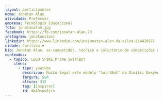 ```yaml
---
layout: participantes
nome: Jonatan Alan
atividade: Professor
empresa: Tecnologia Educacional
foto: jonatanalan.jpg
facebook: https://fb.com/jonatan.alan.73
instagram: jonatanalan1
linkedin: https://www.linkedin.com/in/jonatan-alan-da-silva-21442897/
cidade: Curitiba ❤️
bio: Jonatan Alan, ex-competidor, técnico e voluntário de competições de robótica. Operador nacional da FIRST LEGO League Explore e Discover pela Tecnologia Educacional. Co-founder Discovery Talents Education. Apaixonado por robótica, LEGO, tecnologia e educação. Engenheiro mecanico pela Universidade Federal do Paraná. Pesquisador em desenvolvimento de metodologia avaliativa de educação tecnológica.
conteudos:
  - topico: LEGO SPIKE Prime SwirlBot
    itens: 
      - tipo: youtube
        descricao: Muito legal este modelo "SwirlBot" do Dimitri Dekyvere.
        largura: 560
        altura: 315
        tag: [inspirar]
        id: dbADsow2jto
---
```

